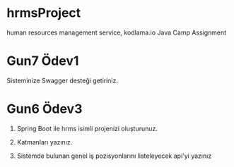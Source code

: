 # hrmsProject
human resources management service, kodlama.io Java Camp Assignment

# Gun7 Ödev1

 Sisteminize Swagger desteği getiriniz.


# Gun6 Ödev3

1. Spring Boot ile hrms isimli projenizi oluşturunuz.

2. Katmanları yazınız.

3. Sistemde bulunan genel iş pozisyonlarını listeleyecek api'yi yazınız
